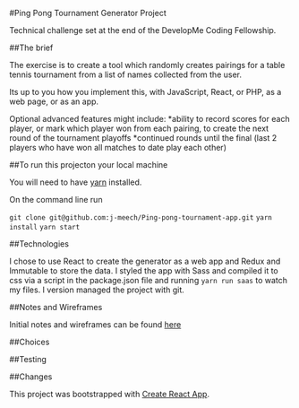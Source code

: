 #Ping Pong Tournament Generator Project

Technical challenge set at the end of the DevelopMe Coding Fellowship.

##The brief

The exercise is to create a tool which randomly creates pairings for a table tennis tournament from a list of names collected from the user.

Its up to you how you implement this, with JavaScript, React, or PHP, as a web page, or as an app.

Optional advanced features might include:
*ability to record scores for each player, or mark which player won from each pairing, to create the next round of the tournament playoffs
*continued rounds until the final (last 2 players who have won all matches to date play each other)

##To run this projecton your local machine

You will need to have [yarn](https://yarnpkg.com/en/) installed.

On the command line run 

`git clone git@github.com:j-meech/Ping-pong-tournament-app.git`
`yarn install`
`yarn start`

##Technologies

I chose to use React to create the generator as a web app and Redux and Immutable to store the data.
I styled the app with Sass and compiled it to css via a script in the package.json file and running `yarn run saas` to watch my files.
I version managed the project with git.

##Notes and Wireframes

Initial notes and wireframes can be found [here](https://drive.google.com/open?id=1zDHAbkNBDRoSTjD4xGe5QXVO4kD6gqFU)

##Choices

##Testing

##Changes

This project was bootstrapped with [Create React App](https://github.com/facebookincubator/create-react-app).
